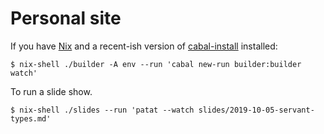 # Personal site

If you have [Nix](https://nixos.org/nix) and a recent-ish version of [cabal-install](https://www.haskell.org/cabal/) installed:

```
$ nix-shell ./builder -A env --run 'cabal new-run builder:builder watch'
```

To run a slide show.

```
$ nix-shell ./slides --run 'patat --watch slides/2019-10-05-servant-types.md'
```
